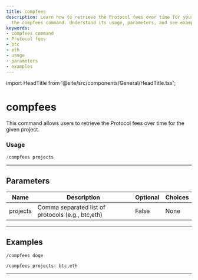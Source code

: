 ```yaml
---
title: compfees
description: Learn how to retrieve the Protocol fees over time for your projects using
  the compfees command. Understand its usage, parameters, and see examples.
keywords:
- compfees command
- Protocol fees
- btc
- eth
- usage
- parameters
- examples
---
```


import HeadTitle from '@site/src/components/General/HeadTitle.tsx';

<HeadTitle title="compfees - Crypto - Telegram - Reference | OpenBB Bot Docs" />

# compfees

This command allows users to retrieve the Protocol fees over time for the given project.

### Usage

```python wordwrap
/compfees projects
```

---

## Parameters

| Name | Description | Optional | Choices |
| ---- | ----------- | -------- | ------- |
| projects | Comma separated list of protocols (e.g., btc,eth) | False | None |


---

## Examples

```
/compfees doge
```

```
/compfees projects: btc,eth
```

---
